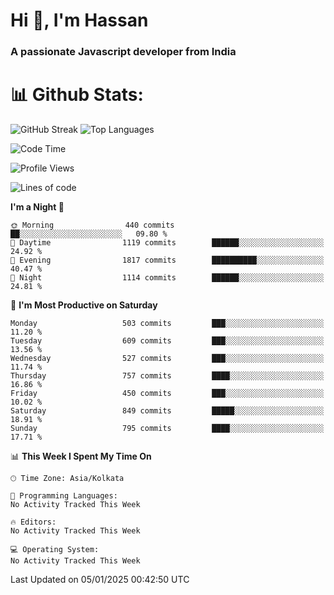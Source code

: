 # Hi 👋, I'm Hassan
### A passionate Javascript developer from India


# 📊 Github Stats:
![GitHub Streak](https://github-readme-streak-stats.herokuapp.com/?user=codeblooded47&theme=dracula&hide_border=false)
![Top Languages](https://github-readme-stats.vercel.app/api/top-langs/?username=codeblooded47&layout=compact&theme=dracula)



<!--START_SECTION:waka-->
![Code Time](http://img.shields.io/badge/Code%20Time-869%20hrs%2039%20mins-blue)

![Profile Views](http://img.shields.io/badge/Profile%20Views-0-blue)

![Lines of code](https://img.shields.io/badge/From%20Hello%20World%20I%27ve%20Written-23.7%20million%20lines%20of%20code-blue)

**I'm a Night 🦉** 

```text
🌞 Morning                440 commits         ██░░░░░░░░░░░░░░░░░░░░░░░   09.80 % 
🌆 Daytime                1119 commits        ██████░░░░░░░░░░░░░░░░░░░   24.92 % 
🌃 Evening                1817 commits        ██████████░░░░░░░░░░░░░░░   40.47 % 
🌙 Night                  1114 commits        ██████░░░░░░░░░░░░░░░░░░░   24.81 % 
```
📅 **I'm Most Productive on Saturday** 

```text
Monday                   503 commits         ███░░░░░░░░░░░░░░░░░░░░░░   11.20 % 
Tuesday                  609 commits         ███░░░░░░░░░░░░░░░░░░░░░░   13.56 % 
Wednesday                527 commits         ███░░░░░░░░░░░░░░░░░░░░░░   11.74 % 
Thursday                 757 commits         ████░░░░░░░░░░░░░░░░░░░░░   16.86 % 
Friday                   450 commits         ███░░░░░░░░░░░░░░░░░░░░░░   10.02 % 
Saturday                 849 commits         █████░░░░░░░░░░░░░░░░░░░░   18.91 % 
Sunday                   795 commits         ████░░░░░░░░░░░░░░░░░░░░░   17.71 % 
```


📊 **This Week I Spent My Time On** 

```text
🕑︎ Time Zone: Asia/Kolkata

💬 Programming Languages: 
No Activity Tracked This Week

🔥 Editors: 
No Activity Tracked This Week

💻 Operating System: 
No Activity Tracked This Week
```


 Last Updated on 05/01/2025 00:42:50 UTC
<!--END_SECTION:waka-->

